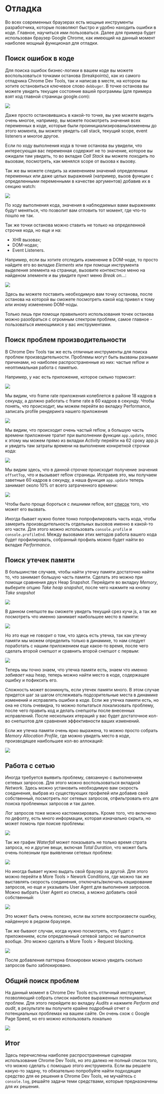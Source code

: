 # Отладка

Во всех современных браузерах есть мощные инструменты разработчика,
которые позволяют быстро и удобно находить ошибки в коде.
Главное, научиться ими пользоваться. Далее для примера будет использован браузер Google Chrome, как имеющий на данный момент наиболее мощный функционал для отладки.

## Поиск ошибок в коде

Для поиска ошибок бизнес-логики в вашем коде вы можете воспользоваться точками останова (breakpoints), как из самого отладчика Chrome Dev Tools, так и написав в месте, на котором вы хотите остановиться ключевое слово `debbuger`. В точке останова вы можете увидеть текущее состояние вашей программы (для примера взят код главной страницы google.com):

![](http://s.csssr.ru/U286BQJEP/2017-10-02-1545-yxegm9006a.png)

Даже просто остановившись в какой-то точке, вы уже можете видеть очень многое, например, вы можете посмотреть значения всех переменных в коде, которые были проинициализированы/изменены до этого момента, вы можете увидеть call stack, текущий scope, event listeners и многое другое.

Если по ходу выполнения кода в точке останова вы увидели, что интересующая вас переменная содержит не то значение, которое вы ожидали там увидеть, то во вкладке *Call Stack* вы можете *походить* по вызовам, посмотреть, как менялся scope от вызова к вызову.

Так же вы можете следить за изменением значений определенных переменных или даже целых выражений (например, вызов функции с определенными переменными в качестве аргументов) добавив их в секцию watch:

![](http://s.csssr.ru/U286BQJEP/2017-10-02-1613-jvxodrg43i.gif)

По ходу выполнения кода, значения в наблюдаемых вами выражениях будут меняться, что позволит вам отловить тот момент, где что-то пошло не так.

Так же точки останова можно ставить не только на определенной строчке кода, но еще и на:

- XHR вызовах;
- DOM-нодах;
- Event Listeners.

Например, если вы хотите отследить изменение в DOM-ноде, то просто найдите его во вкладке *Elements* или при помощи инструмента выделения элемента на странице, вызовите контекстное меню на найденом элементе и вы увидите пункт меню *Break on...*:

![](http://s.csssr.ru/U286BQJEP/2017-10-03-1042-qrlc3ap6ba.png)

Здесь вы можете поставить необходимую вам точку останова, после останова на которой вы сможете посмотреть какой код привел к тому или иному изменению DOM-ноды.

Только лишь при помощи правильного использования точек останова можно разобраться с огромным спектром проблем, самое главное - пользоваться имеющимися у вас инструментами.

## Поиск проблем производительности

В Chrome Dev Tools так же есть отличные инструменты для поиска проблем производительности. Проблемы могут быть вызваны разными причинами, но наиболее распространенные из них: частые reflow и неоптимальная работа с памятью.

Например, у нас есть приложение, которое сильно тормозит:

![](http://s.csssr.ru/U286BQJEP/2017-10-02-1654-livyima8w7.gif)

Мы видим, что frame rate приложения колеблется в районе 18 кадров в секунду, а должно работать с frame rate в 60 кадров в секунду. Чтобы понять, что происходит, мы можем перейти во вкладку Performance, записать profile рендеринга нашего приложения

![](http://s.csssr.ru/U286BQJEP/2017-10-02-1701-n68a2ak4g0.png)

Мы видим, что происходит очень частый reflow, а большую часть времени приложение тратит при выполнении функции `app.update`, плюс к этому мы можем прямо из вкладки *Activity* перейти на 62 сроку app.js и увидеть там затраты времени на выполнение конкретной строчки кода:

![](http://s.csssr.ru/U286BQJEP/2017-10-02-1703-2antpx94r6.png)

Мы видим здесь, что в данной строчке происходит получение значения `offsetTop`, что и вызывает reflow страницы. Исправив это, мы получаем заветные 60 кадров в секунду, а наша функция `app.update` теперь занимает около 10% от всего затраченного времени:

![](http://s.csssr.ru/U286BQJEP/2017-10-02-1711-dbajgan50h.png)

Чтобы было проще бороться с лишними reflow, вот [список](https://gist.github.com/paulirish/5d52fb081b3570c81e3a) того, что может его вызвать.

Иногда бывает нужно более тонко попрофилировать часть кода, чтобы замерить производительность отдельных вызовов именно в какой-то его части. Для этого можно использовать `console.profile` и `console.profileEnd`. Между вызовами этих методов работа вашего кода будет профилировать, собранный профиль можно будет найти во вкладке *Performance*.

## Поиск утечек памяти

В большинстве случаев, чтобы найти утечку памяти достаточно найти то, что занимает большую часть памяти. Сделать это можно при помощи сравнения двух Heap Snapshot. Перейдите во вкладку *Memory*, выберите опцию *Take heap snapshot*, после чего нажмите на кнопку *Take snapshot*

![](http://s.csssr.ru/U286BQJEP/2017-10-03-1114-kpbwoh8u6i.png)

В данном снепшоте вы сможете увидеть текущий срез кучи js, а так же посмотреть что именно занимает наибольшее место в памяти:

![](http://s.csssr.ru/U286BQJEP/2017-10-03-1117-66j5rww2dk.png)

Но это еще не говорит о том, что здесь есть утечка, так как утечку памяти мы можем определить только в динамике, то нам следует поработать с нашим приложением еще какое-то время, после чего сделать второй снепшот и сравнить второй снепшот с первым:

![](http://s.csssr.ru/U286BQJEP/2017-10-03-1122-v7qkhuz3is.gif)

Теперь мы точно знаем, что утечка памяти есть, знаем что именно *забивает* наш heap, теперь можно найти место в коде, содержащее ошибку и пофиксить его.

Сложность может возникнуть, если утечек памяти много. В этом случае придется шаг за шагом отслеживать подозрительные места в динамике изменений и исправлять ошибки в коде. Если же утечка памяти есть, но она не столь очевидна, то можно попытаться локализовать проблему, после чего править код и делать снепшоты после внесенных исправлений. После нескольких итераций у вас будет достаточное кол-во снепшотов для сравнения эффективности ваших изменений.

Если же утечка памяти очень ярко выражена, то можно просто собрать *Memory Allocation Profile*, где можно увидеть место в коде, производящее наибольшее кол-во аллокаций:

![](http://s.csssr.ru/U286BQJEP/2017-10-03-1132-xplr2oyc1n.png)

## Работа с сетью

Иногда требуется выявить проблему, связанную с выполнением сетевых запросов. Для этого можно воспользоваться вкладкой *Network*. Здесь можно установить необходимую вам скорость соединения, выбрав из существующих профилей или добавив свой собственный, посмотреть лог сетевых запросов, отфильтровать его для поиска проблемных запросов и так далее. 

Лог запросов тоже можно кастомизировать. Кроме того, что включено по дефолту, есть много информации, которая изначально скрыта, но может помочь при поиске проблемы:

![](http://s.csssr.ru/U286BQJEP/2017-10-03-1205-c933e1ukls.png)

Так же график *Waterfall* может показывать не только время страта запроса, но и другие вещи, включая *Total Duration*, что может быть очень полезным при выявлении сетевых проблем:

![](http://s.csssr.ru/U286BQJEP/2017-10-03-1207-epj7juunm4.png)

Но иногда бывает нужно выдать свой браузер за другой. Для этого можно перейти в More Tools > Nework Conditions, где можно так же выставлять скорость соединения, отключать/включать кэширование запросов, но еще и указывать User Agent для выполнения запросов. Можно выбрать User Agent из списка, а можно добавить свой собственный:

![](http://s.csssr.ru/U286BQJEP/2017-10-03-1154-wacrdcz6dp.png)

Это может быть очень полезно, если вы хотите воспроизвести ошибку, найденную в редком браузере.

Так же бывают случаи, когда нужно посмотреть, что будет с приложением, если определенный сетевой запрос не выполнится вообще. Это можно сделать в More Tools > Request blocking.

![](http://s.csssr.ru/U286BQJEP/2017-10-03-1157-x90m7erfqm.png)

После добавления паттерна блокировки можно увидеть сколько запросов было заблокировано.

## Общий поиск проблем

На данный момент в Chrome Dev Tools есть отличный инструмент, позволяющий собрать список наиболее выраженных потенциальных проблем. Для этого перейдите во вкладку *Audits* и нажмите *Perform and audit*, в результате вы получите крайне подробный отчет о потенциальных проблемах на вашем сайте. Он очень схож с Google Page Speed, но его можно использовать локально

![](http://s.csssr.ru/U286BQJEP/2017-10-03-1221-17dpuftz1a.gif)


## Итог

Здесь перечислены наиболее распространенные сценарии использование Chrome Dev Tools, но это далеко не полный список того, что можно сделать с помощью этого инструмента. Если вы решаете какую-то задачу, то обязательно попробуйте найти подходящее средство для ее решения в Chrome Dev Tools, не мучайтесь с `console.log`, решайте задачи теми средствами, которые предназначены для их решения.
